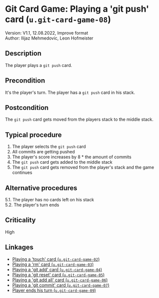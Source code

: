 # Git Card Game: Playing a 'git push' card (`u.git-card-game-08`)

Version: V1.1, 12.08.2022, Improve format \
Author: Ilijaz Mehmedovic, Leon Hofmeister

## Description

The player plays a `git push` card.

## Precondition

It's the player's turn.
The player has a `git push` card in his stack.

## Postcondition

The `git push` card gets moved from the players stack to the middle stack.

## Typical procedure

1. The player selects the `git push` card
2. All commits are getting pushed
3. The player's score increases by 8 * the amount of commits
4. The `git push` card gets added to the middle stack
5. The `git push` card gets removed from the player's stack and the game continues

## Alternative procedures

5.1. The player has no cards left on his stack \
5.2. The player's turn ends

## Criticality

High

## Linkages

- [Playing a 'touch' card (`u.git-card-game-02`)](u-git-card-game-02-playing-a-touch-card.md)
- [Playing a 'rm' card (`u.git-card-game-03`)](u-git-card-game-03-playing-a-rm-card.md)
- [Playing a 'git add' card (`u.git-card-game-04`)](u-git-card-game-04-playing-a-git-add-card.md)
- [Playing a 'git reset' card (`u.git-card-game-05`)](u-git-card-game-05-playing-a-git-reset-card.md)
- [Playing a 'git add all' card (`u.git-card-game-06`)](u-git-card-game-06-playing-a-git-add-all-card.md)
- [Playing a 'git commit' card (`u.git-card-game-07`)](u-git-card-game-07-playing-a-git-commit-card.md)
- [Player ends his turn (`u.git-card-game-09`)](u-git-card-game-09-player-ends-turn.md)
